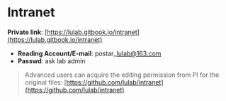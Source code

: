 # Intranet

 **Private link**: [https://lulab.gitbook.io/intranet](https://lulab.gitbook.io/intranet)

* **Reading Account/E-mail**: postar\_lulab@163.com
* **Passwd**: ask lab admin

> Advanced users can acquire the editing permission from PI for the original files: [https://github.com/lulab/intranet](https://github.com/lulab/intranet)




